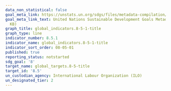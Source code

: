 ```yaml
---
data_non_statistical: false
goal_meta_link: https://unstats.un.org/sdgs/files/metadata-compilation/Metadata-Goal-8.pdf
goal_meta_link_text: United Nations Sustainable Development Goals Metadata (PDF 317
  KB)
graph_title: global_indicators.8-5-1-title
graph_type: line
indicator_number: 8.5.1
indicator_name: global_indicators.8-5-1-title
indicator_sort_order: 08-05-01
published: true
reporting_status: notstarted
sdg_goal: '8'
target_name: global_targets.8-5-title
target_id: '8.5'
un_custodian_agency: International Labour Organization (ILO)
un_designated_tier: 2
---
```


